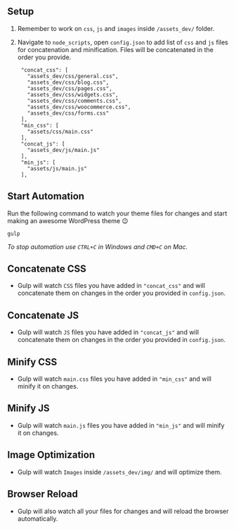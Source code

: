
## Setup

1. Remember to work on `css`, `js` and `images` inside `/assets_dev/` folder. 
2. Navigate to `node_scripts`, open `config.json` to add list of `css` and `js` files for concatenation and minification. Files will be concatenated in the order you provide.

        "concat_css": [
          "assets_dev/css/general.css",
          "assets_dev/css/blog.css",
          "assets_dev/css/pages.css",
          "assets_dev/css/widgets.css",
          "assets_dev/css/comments.css",
          "assets_dev/css/woocommerce.css",
          "assets_dev/css/forms.css"
        ],
        "min_css": [
          "assets/css/main.css"
        ],
        "concat_js": [
          "assets_dev/js/main.js"
        ],
        "min_js": [
          "assets/js/main.js"
        ],

## Start Automation

Run the following command to watch your theme files for changes and start making an awesome WordPress theme :wink:

    gulp

*To stop automation use `CTRL+C` in Windows and `CMD+C` on Mac.*

## Concatenate CSS

* Gulp will watch `CSS` files you have added in `"concat_css"` and will concatenate them on changes in the order you provided in `config.json`.

## Concatenate JS

* Gulp will watch `JS` files you have added in `"concat_js"` and will concatenate them on changes in the order you provided in `config.json`.

## Minify CSS

* Gulp will watch `main.css` files you have added in `"min_css"` and will minify it on changes.

## Minify JS

* Gulp will watch `main.js` files you have added in `"min_js"` and will minify it on changes.

## Image Optimization

* Gulp will watch `Images` inside `/assets_dev/img/` and will optimize them.

## Browser Reload

* Gulp will also watch all your files for changes and will reload the browser automatically.

<br>
